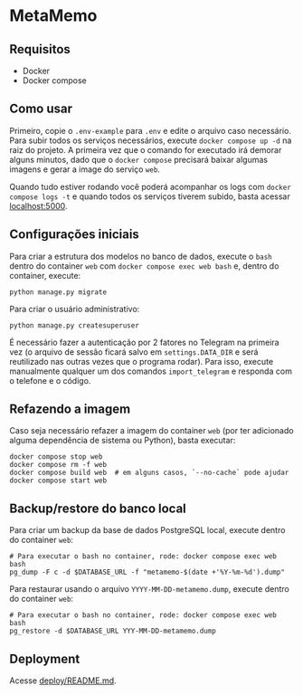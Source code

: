 # MetaMemo

## Requisitos

- Docker
- Docker compose

## Como usar

Primeiro, copie o `.env-example` para `.env` e edite o arquivo caso necessário.
Para subir todos os serviços necessários, execute `docker compose up -d` na
raiz do projeto. A primeira vez que o comando for executado irá demorar alguns
minutos, dado que o `docker compose` precisará baixar algumas imagens e gerar a
image do serviço `web`.

Quando tudo estiver rodando você poderá acompanhar os logs com `docker compose
logs -t` e quando todos os serviços tiverem subido, basta acessar
[localhost:5000](http://localhost:5000/).


## Configurações iniciais

Para criar a estrutura dos modelos no banco de dados, execute o `bash` dentro
do container `web` com `docker compose exec web bash` e, dentro do container,
execute:

```shell
python manage.py migrate
```

Para criar o usuário administrativo:

```shell
python manage.py createsuperuser
```

É necessário fazer a autenticação por 2 fatores no Telegram na primeira vez (o
arquivo de sessão ficará salvo em `settings.DATA_DIR` e será reutilizado nas
outras vezes que o programa rodar). Para isso, execute manualmente qualquer um
dos comandos `import_telegram` e responda com o telefone e o código.

## Refazendo a imagem

Caso seja necessário refazer a imagem do container `web` (por ter adicionado
alguma dependência de sistema ou Python), basta executar:

```shell
docker compose stop web
docker compose rm -f web
docker compose build web  # em alguns casos, `--no-cache` pode ajudar
docker compose start web
```

## Backup/restore do banco local

Para criar um backup da base de dados PostgreSQL local, execute dentro do container `web`:

```shell
# Para executar o bash no container, rode: docker compose exec web bash
pg_dump -F c -d $DATABASE_URL -f "metamemo-$(date +'%Y-%m-%d').dump"
```

Para restaurar usando o arquivo `YYYY-MM-DD-metamemo.dump`, execute dentro do container `web`:

```shell
# Para executar o bash no container, rode: docker compose exec web bash
pg_restore -d $DATABASE_URL YYY-MM-DD-metamemo.dump
```

## Deployment

Acesse [deploy/README.md](deploy/README.md).
